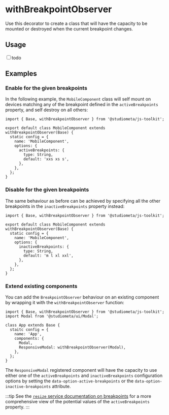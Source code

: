 # withBreakpointObserver

Use this decorator to create a class that will have the capacity to be mounted or destroyed when the current breakpoint changes.

## Usage

<label><input type="checkbox">todo</label>

## Examples

### Enable for the given breakpoints

In the following example, the `MobileComponent` class will self mount on devices matching any of the breakpoint defined in the `activeBreakpoints` property, and self destroy on all others:

```js{1,3,7-10}
import { Base, withBreakpointObserver } from '@studiometa/js-toolkit';

export default class MobileComponent extends withBreakpointObserver(Base) {
  static config = {
    name: 'MobileComponent',
    options: {
      activeBreakpoints: {
        type: String,
        default: 'xxs xs s',
      },
    },
  };
}
```

### Disable for the given breakpoints

The same behaviour as before can be achieved by specifying all the other breakpoints in the `inactiveBreakpoints` property instead:

```js{1,3,7-10}
import { Base, withBreakpointObserver } from '@studiometa/js-toolkit';

export default class MobileComponent extends withBreakpointObserver(Base) {
  static config = {
    name: 'MobileComponent',
    options: {
      inactiveBreakpoints: {
        type: String,
        default: 'm l xl xxl',
      },
    },
  };
}
```

### Extend existing components

You can add the `BreakpointObserver` behaviour on an existing component by wrapping it with the `withBreakpointObserver` function:

```js{1,9}
import { Base, withBreakpointObserver } from '@studiometa/js-toolkit';
import Modal from '@studiometa/ui/Modal';

class App extends Base {
  staitc config = {
    name: 'App',
    components: {
      Modal,
      ResponsiveModal: withBreakpointObserver(Modal),
    },
  };
}
```

The `ResponsiveModal` registered component will have the capacity to use either one of the `activeBreakpoints` and `inactiveBreakpoints` configuration options by setting the `data-option-active-breakpoints` or the `data-option-inactive-breakpoints` attribute.

:::tip
See the [`resize` service documentation on breakpoints](/api/services/useResize.html#breakpoint) for a more comprehensive view of the potential values of the `activeBreakpoints` property.
:::
